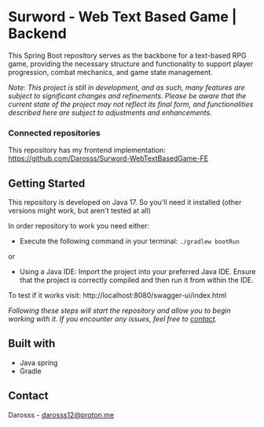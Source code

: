 # Surword - Web Text Based Game | Backend

This Spring Boot repository serves as the backbone for a text-based RPG game, providing the necessary structure and functionality to support player progression, combat mechanics, and game state management.

_Note: This project is still in development, and as such, many features are subject to significant changes and refinements. Please be aware that the current state of the project may not reflect its final form, and functionalities described here are subject to adjustments and enhancements._

### Connected repositories

This repository has my frontend implementation: https://github.com/Darosss/Surword-WebTextBasedGame-FE

## Getting Started

This repository is developed on Java 17. So you'll need it installed (other versions might work, but aren't tested at all)

In order repository to work you need either:

- Execute the following command in your terminal: `./gradlew bootRun`

or

- Using a Java IDE:
  Import the project into your preferred Java IDE. Ensure that the project is correctly compiled and then run it from within the IDE.

To test if it works visit: http://localhost:8080/swagger-ui/index.html

_Following these steps will start the repository and allow you to begin working with it. If you encounter any issues, feel free to [contact](#contact)._

## Built with

- Java spring
- Gradle

## Contact

Darosss - darosss12@proton.me

